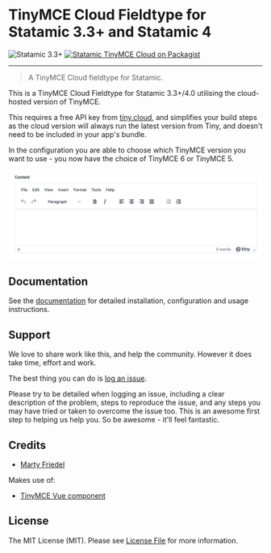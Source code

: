 # TinyMCE Cloud Fieldtype for Statamic 3.3+ and Statamic 4

<!-- statamic:hide -->

![Statamic 3.3+](https://img.shields.io/badge/Statamic-3.3+-FF269E?style=for-the-badge&link=https://statamic.com)
[![Statamic TinyMCE Cloud on Packagist](https://img.shields.io/packagist/v/mitydigital/statamic-tinymce-cloud?style=for-the-badge)](https://packagist.org/packages/mitydigital/statamic-tinymce-cloud/stats)

---

<!-- /statamic:hide -->

> A TinyMCE Cloud fieldtype for Statamic.

This is a TinyMCE Cloud Fieldtype for Statamic 3.3+/4.0 utilising the cloud-hosted version of TinyMCE.

This requires a free API key from [tiny.cloud](https://www.tiny.cloud), and simplifies your build steps as the cloud
version will always run the latest version from Tiny, and doesn't need to be included in your app's bundle.

In the configuration you are able to choose which TinyMCE version you want to use - you now have the choice of 
TinyMCE 6 or TinyMCE 5.

![TinyMCE 6 as a fieldtype in Statamic 3](./docs/tinymce-in-statamic.png)

## Documentation

See the [documentation](https://docs.mity.com.au/tinymce-cloud) for detailed installation, configuration and usage
instructions.

## Support

We love to share work like this, and help the community. However it does take time, effort and work.

The best thing you can do is [log an issue](../../issues).

Please try to be detailed when logging an issue, including a clear description of the problem, steps to reproduce the
issue, and any steps you may have tried or taken to overcome the issue too. This is an awesome first step to helping us
help you. So be awesome - it'll feel fantastic.

## Credits

- [Marty Friedel](https://github.com/martyf)

Makes use of:
- [TinyMCE Vue component](https://github.com/tinymce/tinymce-vue)

## License

The MIT License (MIT). Please see [License File](LICENSE.md) for more information.
